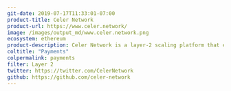 ```yaml
---
git-date: 2019-07-17T11:33:01-07:00
product-title: Celer Network
product-url: https://www.celer.network/
image: /images/output_md/www.celer.network.png
ecosystem: ethereum
product-description: Celer Network is a layer-2 scaling platform that enables fast and secure off-chain transactions for not only payment transactions, but also generalized off-chain smart contract.
coltitle: "Payments"
colpermalink: payments
filter: Layer 2
twitter: https://twitter.com/CelerNetwork
github: https://github.com/celer-network
---
```

